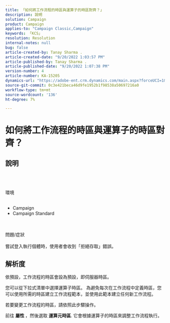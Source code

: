 ```yaml
---
title: 「如何將工作流程的時區與運算子的時區對齊？」
description: 說明
solution: Campaign
product: Campaign
applies-to: "Campaign Classic,Campaign"
keywords: 「KCS」
resolution: Resolution
internal-notes: null
bug: false
article-created-by: Tanay Sharma .
article-created-date: "9/20/2022 1:03:57 PM"
article-published-by: Tanay Sharma .
article-published-date: "9/20/2022 1:07:38 PM"
version-number: 4
article-number: KA-15205
dynamics-url: "https://adobe-ent.crm.dynamics.com/main.aspx?forceUCI=1&pagetype=entityrecord&etn=knowledgearticle&id=90b4efae-e438-ed11-9db1-002248086735"
source-git-commit: 0c3e421beca46d9fe1952b1f98538a50697216a0
workflow-type: tm+mt
source-wordcount: '136'
ht-degree: 7%

---
```


# 如何將工作流程的時區與運算子的時區對齊？

## 說明

<br><br><br>環境<br><br>
- Campaign
- Campaign Standard



<br><br>問題/症狀<br><br>
嘗試登入執行個體時，使用者會收到「拒絕存取」錯誤。


## 解析度






依預設，工作流程的時區會設為預設，即伺服器時區。



您可以從下拉式清單中選擇運算子時區。 為避免每次在工作流程中定義時區，您可以使用所需的時區建立工作流程範本，並使用此範本建立任何新工作流程。



若要變更工作流程的時區，請依照此步驟操作。



前往 <b>屬性 </b>，然後選取 <b>運算元時區</b>. 它會根據運算子的時區來調整工作流程執行。


